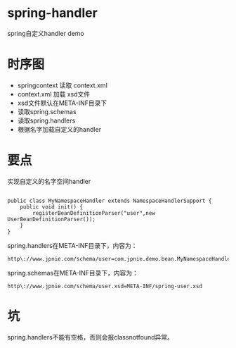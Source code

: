 # spring-handler
spring自定义handler demo

# 时序图
- springcontext 读取 context.xml
- context.xml 加载 xsd文件
- xsd文件默认在META-INF目录下
- 读取spring.schemas
- 读取spring.handlers
- 根据名字加载自定义的handler

# 要点
实现自定义的名字空间handler
```$xslt

public class MyNamespaceHandler extends NamespaceHandlerSupport {
    public void init() {
        registerBeanDefinitionParser("user",new UserBeanDefinitionParser());
    }
}
```

spring.handlers在META-INF目录下，内容为：
```$xslt
http\://www.jpnie.com/schema/user=com.jpnie.demo.bean.MyNamespaceHandler
```

spring.schemas在META-INF目录下，内容为：
```$xslt
http\://www.jpnie.com/schema/user.xsd=META-INF/spring-user.xsd
```

# 坑
spring.handlers不能有空格，否则会报classnotfound异常。